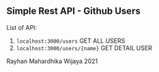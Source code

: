 ## Simple Rest API - Github Users

List of API:
1) `localhost:3000/users` GET ALL USERS
2) `localhost:3000/users/{name}` GET DETAIL USER

Rayhan Mahardhika Wijaya 2021
